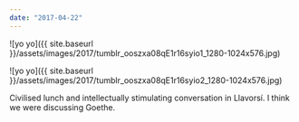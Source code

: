 ```yaml
---
date: "2017-04-22"
---
```


![yo yo]({{ site.baseurl }}/assets/images/2017/tumblr_ooszxa08qE1r16syio1_1280-1024x576.jpg)

![yo yo]({{ site.baseurl }}/assets/images/2017/tumblr_ooszxa08qE1r16syio2_1280-1024x576.jpg)

Civilised lunch and intellectually stimulating conversation in Llavorsí. I think we were discussing Goethe.
